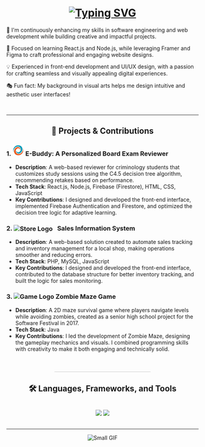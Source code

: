<h1 align="center">
    <a href="https://git.io/typing-svg">
  <img src="https://readme-typing-svg.herokuapp.com?font=Space+Mono&size=25&duration=3000&pause=1000&color=11DAFF&center=true&width=590&height=100&lines=%F0%9F%91%8B+Hi%2C+I%E2%80%99m+Antonio+Abias+Jr.%2C;An+aspiring+Software+Engineer.;Let%E2%80%99s+connect+%E2%80%94+I%E2%80%99m+open+to+new+opportunities!&size=25&size=25&size=20" alt="Typing SVG" />
</a>
</h1>

<div>
    
   🚀 I'm continuously enhancing my skills in software engineering and web development while building creative and impactful projects.
    
   🎨 Focused on learning React.js and Node.js, while leveraging Framer and Figma to craft professional and engaging website designs.
   
   💡 Experienced in front-end development and UI/UX design, with a passion for crafting seamless and visually appealing digital experiences.
   
   🎭 Fun fact: My background in visual arts helps me design intuitive and aesthetic user interfaces!
</div>
<br/>
<hr/>




<h2 align="center">🎯 Projects & Contributions</h2>
<div>

### 1. **<img src="e-buddy.png" alt="E-Buddy Logo" width="30" height="30"/> E-Buddy: A Personalized Board Exam Reviewer**
  
- **Description**: A web-based reviewer for criminology students that customizes study sessions using the C4.5 decision tree algorithm, recommending retakes based on performance.
- **Tech Stack**: React.js, Node.js, Firebase (Firestore), HTML, CSS, JavaScript
- **Key Contributions**: I designed and developed the front-end interface, implemented Firebase Authentication and Firestore, and optimized the decision tree logic for adaptive learning.

### 2. **<img src="https://megaproplus.com/wp-content/uploads/2024/03/mp.png" alt="Store Logo" width="27" height="27" style="vertical-align: middle; margin-right: 8px;"/> Sales Information System**

- **Description**: A web-based solution created to automate sales tracking and inventory management for a local shop, making operations smoother and reducing errors.
- **Tech Stack**: PHP, MySQL, JavaScript
- **Key Contributions**: I designed and developed the front-end interface, contributed to the database structure for better inventory tracking, and built the logic for sales monitoring.

### 3. **<img src="https://cdn-icons-png.flaticon.com/256/11892/11892377.png" alt="Game Logo" width="30" height="30"/> Zombie Maze Game**

- **Description**: A 2D maze survival game where players navigate levels while avoiding zombies, created as a senior high school project for the Software Festival in 2017.
- **Tech Stack**: Java
- **Key Contributions**: I led the development of Zombie Maze, designing the gameplay mechanics and visuals. I combined programming skills with creativity to make it both engaging and technically solid.
  
</div>
<br/>
<hr style="width: 50%; border: none; height: 1px; background-color: #ccc; margin: 20px auto;" />



<h2 align="center">🛠️ Languages, Frameworks, and Tools</h2>

<br/>
<div align="center">
  <img src="https://skillicons.dev/icons?i=java,c,python,cpp,javascript,php,dart,html,css,jquery,nodejs,react,bootstrap" />
  <img src="https://skillicons.dev/icons?i=firebase,mysql,eclipse,github,visualstudio,vscode,aws,gcp,windows,powershell,npm,twitter,linkedin,figma" /><br>
</div>
<br/>
<hr/>



<!--
<h2 align="center">🎓 Education </h2>
<br/>
<br/>
<div align="center">
    <table width="100%">
      <tr>
        <td width="50%" valign="middle">
          <img src="https://unc.neolms.eu/files/86109/1200px-University_of_Nueva_Caceres_Seal(6).png?lmsauth=0d3e8d79854064302d3a29dc0243b9cba24f367f" width="60" align="left" style="margin-right: 1px;">
          <strong>Bachelor of Science in Computer Science</strong><br>
          University of Nueva Caceres  
        </td>
        <td width="50%" valign="middle">
          <img src="shs.png" width="60" align="left" style="margin-right: 1px;">
          <strong>Computer Programming</strong><br>
          Camarines Sur National High School  
        </td>
      </tr>
    </table>
</div>
<br/>
<hr style="border: none; height: 2px; background: linear-gradient(to right, #007BFF, #ffffff); margin: 20px 0;" />




<h2 align="center">🏆 Certifications</h2>
<br/>
<br/>
<div align="center">
    <p align="center">
        <a href="https://www.credly.com/badges/ff7d733e-0bc4-4eb4-8b24-334cb765520b/public_url"><img src="https://images.credly.com/images/af8c6b4e-fc31-47c4-8dcb-eb7a2065dc5b/twitter_thumb_201604_I2CS__1_.png" width="80" /></a>
        <a href="https://www.credly.com/badges/d276c12b-93ca-432c-93cf-939194450f2e/public_url"><img src="https://images.credly.com/size/340x340/images/cef82b2e-970a-4318-8e59-c3e26b7f5c19/image.png" width="80" /></a>
        <br/>
        <a href="https://www.credly.com/badges/2a9504f4-4647-4427-8b8c-ec729b1670e3/public_url"><img src="https://images.credly.com/size/340x340/images/73e4a58b-a8ef-41a3-a7db-9183dd269882/image.png" width="80" /></a>
        <a href="https://www.credly.com/badges/86272c73-d6fc-45bb-be5c-4775f3d5942c/public_url"><img src="https://images.credly.com/size/340x340/images/fa80f3f2-0383-4d44-8c14-099e2eb3be36/image.png" width="80" /></a>
        <a href="https://www.credly.com/badges/cb1341ea-775d-489f-8149-da2f35459e15/public_url"><img src="https://images.credly.com/size/340x340/images/2f7b0627-48a0-4894-8d46-3245bdfe0463/image.png" width="80" /></a>
        <a href="https://www.credly.com/badges/a15d5924-0d8a-4b89-ab2b-e46c6e03c64d/public_url"><img src="https://images.credly.com/size/340x340/images/119182cf-ca68-495a-a415-bff62dfdcc7e/image.png" width="80" /></a>
        <br/>
        <a href="https://www.sololearn.com/certificates/CT-3IAYESW6"><img src="https://api2.sololearn.com/v2/certificates/CT-3IAYESW6/image/jpg?t=638455748691031950" width="80" /></a>   
        <a href="https://www.sololearn.com/certificates/CT-EZI6DR5D"><img src="https://api2.sololearn.com/v2/certificates/CT-EZI6DR5D/image/jpg?t=638422726540805970" width="80" / ></a>
        <a href="https://www.sololearn.com/certificates/CT-LMZMC23U"><img src="https://api2.sololearn.com/v2/certificates/CT-LMZMC23U/image/jpg?t=638755188080910400" width="80" /></a>
        <br/>
    </p>
</div>
<br/>
<hr/>
-->


<div align="center">
    <img src="https://media2.giphy.com/media/kIqoOwOEurUpArjFkn/200w.gif" width="75" height="75" alt="Small GIF"/>
    <!--<img src="https://www.pkparaiso.com/imagenes/espada_escudo/sprites/animados-gigante/yamper.gif" width="25" height="30" alt="Yamper GIF"/>-->
</div>

<!--
<h2>⚡ Stats</h2>
<br/>
<div align="center">
  <img width=390 src="https://github-readme-stats.vercel.app/api?username=antonioabias&count_private=true&show_icons=true&theme=react&rank_icon=github&border_radius=10" alt="readme stats" />
</div>
<br/><br/>
<hr/>
<br/>
-->
